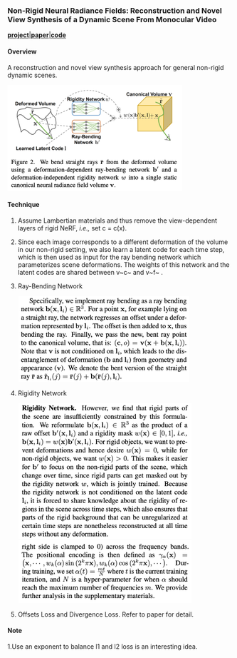 ### Non-Rigid Neural Radiance Fields: Reconstruction and Novel View Synthesis of a Dynamic Scene From Monocular Video

[**project**](https://vcai.mpi-inf.mpg.de/projects/nonrigid_nerf/)|[**paper**](https://arxiv.org/abs/2012.12247)[|**code**](https://github.com/facebookresearch/nonrigid_nerf)

#### **Overview**

A reconstruction and novel view synthesis approach for general non-rigid dynamic scenes.

<img src="img/NRNerf1.png" style="zoom:50%;" />

#### **Technique**

1. Assume Lambertian materials and thus remove the view-dependent layers of rigid NeRF, *i.e.,* set c = c(x). 

2. Since each image corresponds to a different deformation of the volume in our non-rigid setting, we also learn a latent code for each time step, which is then used as input for the ray bending network which parameterizes scene deformations. The weights of this network and the latent codes are shared between v~c~ and v~f~ .

3. Ray-Bending Network

   <img src="img/NRNerf2.png" style="zoom:50%;" />

4. Rigidity Network

   <img src="img/NRNerf3.png" style="zoom:50%;" />

   <img src="img/nerfies7.png" style="zoom:50%;" />

5. Offsets Loss and Divergence Loss. Refer to paper for detail.

#### **Note**

1.Use an exponent to balance l1 and l2 loss is an interesting idea.

